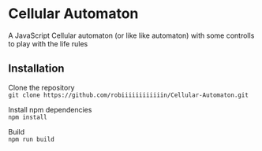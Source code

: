 # Cellular Automaton

A JavaScript Cellular automaton (or like like automaton) with some controlls to play with the life rules 

## Installation

Clone the repository  
`git clone https://github.com/robiiiiiiiiiiiin/Cellular-Automaton.git`

Install npm dependencies  
`npm install`

Build  
`npm run build`
